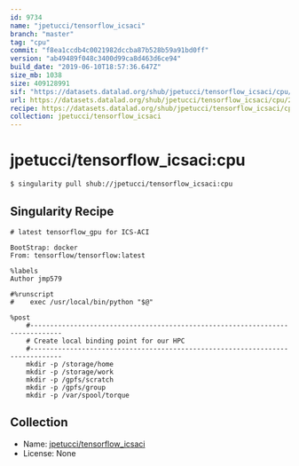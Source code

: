 ```yaml
---
id: 9734
name: "jpetucci/tensorflow_icsaci"
branch: "master"
tag: "cpu"
commit: "f8ea1ccdb4c0021982dccba87b528b59a91bd0ff"
version: "ab49489f048c3400d99ca8d463d6ce94"
build_date: "2019-06-10T18:57:36.647Z"
size_mb: 1038
size: 409128991
sif: "https://datasets.datalad.org/shub/jpetucci/tensorflow_icsaci/cpu/2019-06-10-f8ea1ccd-ab49489f/ab49489f048c3400d99ca8d463d6ce94.simg"
url: https://datasets.datalad.org/shub/jpetucci/tensorflow_icsaci/cpu/2019-06-10-f8ea1ccd-ab49489f/
recipe: https://datasets.datalad.org/shub/jpetucci/tensorflow_icsaci/cpu/2019-06-10-f8ea1ccd-ab49489f/Singularity
collection: jpetucci/tensorflow_icsaci
---
```


# jpetucci/tensorflow_icsaci:cpu

```bash
$ singularity pull shub://jpetucci/tensorflow_icsaci:cpu
```

## Singularity Recipe

```singularity
# latest tensorflow_gpu for ICS-ACI

BootStrap: docker
From: tensorflow/tensorflow:latest

%labels
Author jmp579

#%runscript
#    exec /usr/local/bin/python "$@"

%post
    #------------------------------------------------------------------------------
    # Create local binding point for our HPC
    #------------------------------------------------------------------------------
    mkdir -p /storage/home
    mkdir -p /storage/work
    mkdir -p /gpfs/scratch
    mkdir -p /gpfs/group
    mkdir -p /var/spool/torque
```

## Collection

 - Name: [jpetucci/tensorflow_icsaci](https://github.com/jpetucci/tensorflow_icsaci)
 - License: None

